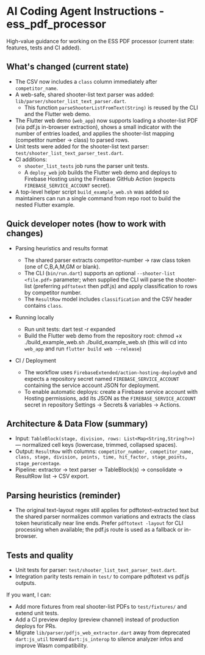# AI Coding Agent Instructions - ess_pdf_processor

High-value guidance for working on the ESS PDF processor (current state: features, tests and CI added).

## What's changed (current state)
- The CSV now includes a `class` column immediately after `competitor_name`.
- A web-safe, shared shooter-list text parser was added: `lib/parser/shooter_list_text_parser.dart`.
  - This function `parseShooterListFromText(String)` is reused by the CLI and the Flutter web demo.
- The Flutter web demo (`web_app`) now supports loading a shooter-list PDF (via pdf.js in-browser extraction), shows a small indicator with the number of entries loaded, and applies the shooter-list mapping (competitor number → class) to parsed rows.
- Unit tests were added for the shooter-list text parser: `test/shooter_list_text_parser_test.dart`.
- CI additions:
  - `shooter_list_tests` job runs the parser unit tests.
  - A `deploy_web` job builds the Flutter web demo and deploys to Firebase Hosting using the Firebase GitHub Action (expects `FIREBASE_SERVICE_ACCOUNT` secret).
- A top-level helper script `build_example_web.sh` was added so maintainers can run a single command from repo root to build the nested Flutter example.

## Quick developer notes (how to work with changes)

- Parsing heuristics and results format
  - The shared parser extracts competitor-number → raw class token (one of C,B,A,M,GM or blank).
  - The CLI (`bin/run.dart`) supports an optional `--shooter-list <file.pdf>` parameter; when supplied the CLI will parse the shooter-list (preferring `pdftotext` then pdf.js) and apply classification to rows by competitor number.
  - The `ResultRow` model includes `classification` and the CSV header contains `class`.

- Running locally
  - Run unit tests:
    dart test -r expanded
  - Build the Flutter web demo from the repository root:
    chmod +x ./build_example_web.sh
    ./build_example_web.sh
    (this will cd into `web_app` and run `flutter build web --release`)

- CI / Deployment
  - The workflow uses `FirebaseExtended/action-hosting-deploy@v0` and expects a repository secret named `FIREBASE_SERVICE_ACCOUNT` containing the service account JSON for deployment.
  - To enable automatic deploys: create a Firebase service account with Hosting permissions, add its JSON as the `FIREBASE_SERVICE_ACCOUNT` secret in repository Settings → Secrets & variables → Actions.

## Architecture & Data Flow (summary)
- Input: `TableBlock(stage, division, rows: List<Map<String,String?>>)` — normalized cell keys (lowercase, trimmed, collapsed spaces).
- Output: `ResultRow` with columns: `competitor_number, competitor_name, class, stage, division, points, time, hit_factor, stage_points, stage_percentage`.
- Pipeline: extractor → text parser → TableBlock(s) → consolidate → ResultRow list → CSV export.

## Parsing heuristics (reminder)
- The original text-layout regex still applies for pdftotext-extracted text but the shared parser normalizes common variations and extracts the class token heuristically near line ends. Prefer `pdftotext -layout` for CLI processing when available; the pdf.js route is used as a fallback or in-browser.

## Tests and quality
- Unit tests for parser: `test/shooter_list_text_parser_test.dart`.
- Integration parity tests remain in `test/` to compare pdftotext vs pdf.js outputs.

If you want, I can:
- Add more fixtures from real shooter-list PDFs to `test/fixtures/` and extend unit tests.
- Add a CI preview deploy (preview channel) instead of production deploys for PRs.
- Migrate `lib/parser/pdfjs_web_extractor.dart` away from deprecated `dart:js_util` toward `dart:js_interop` to silence analyzer infos and improve Wasm compatibility.
